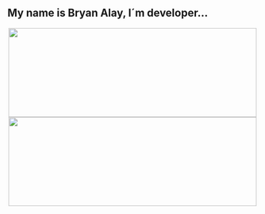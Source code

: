 ## My name is Bryan Alay, I´m developer...
<div align="center">
  <a href="https://github.com/bryanalay">
  <img height="179em" width="500em" src="https://github-readme-stats.vercel.app/api?username=bryanalay&show_icons=true&theme=dracula&include_all_commits=true&count_private=true"/>
  <img height="179em" width="500em" src="https://github-readme-stats.vercel.app/api/top-langs/?username=bryanalay&layout=compact&langs_count=7&theme=dracula"/>
</div>

